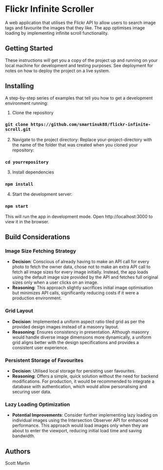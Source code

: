 # Flickr Infinite Scroller

A web application that utilises the Flickr API to allow users to search image tags and favourite the images that they like. The app optimises image loading by implementing infinite scroll functionality.

## Getting Started

These instructions will get you a copy of the project up and running on your local machine for development and testing purposes. See deployment for notes on how to deploy the project on a live system.

## Installing

A step-by-step series of examples that tell you how to get a development environment running:

1. Clone the repository

### `git clone https://github.com/smartinuk88/flickr-infinite-scroll.git`

2. Navigate to the project directory:
   Replace your-project-directory with the name of the folder that was created when you cloned your repository:

### `cd yourrepository`

3. Install dependencies

### `npm install`

4. Start the development server:

### `npm start`

This will run the app in development mode. Open http://localhost:3000 to view it in the browser.

## Build Considerations

### Image Size Fetching Strategy

- **Decision**: Conscious of already having to make an API call for every photo to fetch the owner data, chose not to make an extra API call to fetch all image sizes for every image initially. Instead, the app loads using the default image size provided by the API and fetches full original sizes only when a user clicks on an image.
- **Reasoning**: This approach slightly sacrifices initial image optimisation but minimizes API calls, significantly reducing costs if it were a production environment.

### Grid Layout

- **Decision**: Implemented a uniform aspect ratio tiled grid as per the provided design images instead of a masonry layout.
- **Reasoning**: Ensures consistency in presentation. Although masonry would handle diverse image dimensions more dynamically, a uniform grid aligns better with the design specifications and provides a consistent user experience.

### Persistent Storage of Favourites

- **Decision**: Utilised local storage for persisting user favourites.
- **Reasoning**: Offers a simple, quick solution without the need for backend modifications. For production, it would be recommended to integrate a database with authentication, which would allow personalising and securing user data.

### Lazy Loading Optimization

- **Potential Improvements**: Consider further implementing lazy loading on individual images using the Intersection Observer API for enhanced performance. This approach would load images only when they are about to enter the viewport, reducing initial load time and saving bandwidth.

## Authors

Scott Martin
